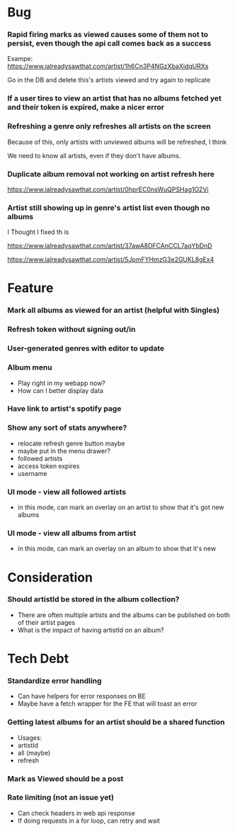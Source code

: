 # Bug

### Rapid firing marks as viewed causes some of them not to persist, even though the api call comes back as a success

Exampe: https://www.ialreadysawthat.com/artist/1h6Cn3P4NGzXbaXidqURXs

Go in the DB and delete this's artists viewed and try again to replicate

### If a user tires to view an artist that has no albums fetched yet and their token is expired, make a nicer error

### Refreshing a genre only refreshes all artists on the screen

Because of this, only artists with unviewed albums will be refreshed, I think

We need to know all artists, even if they don't have albums.

### Duplicate album removal not working on artist refresh here

https://www.ialreadysawthat.com/artist/0hprEC0nsWuQPSHag1O2Vi

### Artist still showing up in genre's artist list even though no albums

I Thought I fixed th is

https://www.ialreadysawthat.com/artist/37awA8DFCAnCCL7aqYbDnD

https://www.ialreadysawthat.com/artist/5JpmFYHmzG3e2GUKL8gEx4

# Feature

### Mark all albums as viewed for an artist (helpful with Singles)

### Refresh token without signing out/in

### User-generated genres with editor to update

### Album menu

- Play right in my webapp now?
- How can I better display data

### Have link to artist's spotify page

### Show any sort of stats anywhere?

- relocate refresh genre button maybe
- maybe put in the menu drawer?
- followed artists
- access token expires
- username

### UI mode - view all followed artists

- in this mode, can mark an overlay on an artist to show that it's got new albums

### UI mode - view all albums from artist

- in this mode, can mark an overlay on an album to show that it's new

# Consideration

### Should artistId be stored in the album collection?

- There are often multiple artists and the albums can be published on both of their artist pages
- What is the impact of having artistId on an album?

# Tech Debt

### Standardize error handling

- Can have helpers for error responses on BE
- Maybe have a fetch wrapper for the FE that will toast an error

### Getting latest albums for an artist should be a shared function

- Usages:
- artistId
- all (maybe)
- refresh

### Mark as Viewed should be a post

### Rate limiting (not an issue yet)

- Can check headers in web api response
- If doing requests in a for loop, can retry and wait
